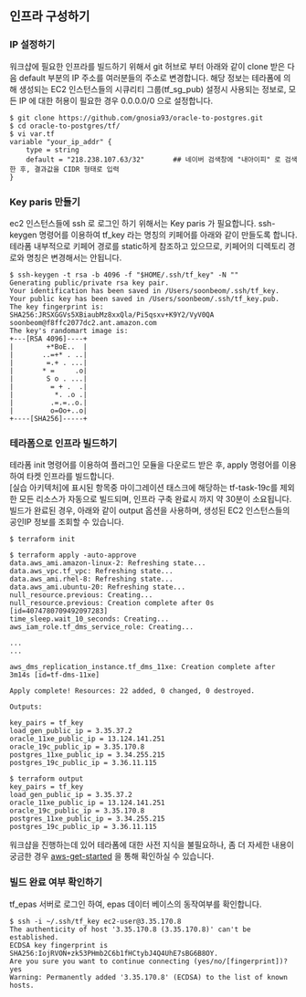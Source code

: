 ## 인프라 구성하기 ##


### IP 설정하기 ###
워크샵에 필요한 인프라를 빌드하기 위해서 git 허브로 부터 아래와 같이 clone 받은 다음 default 부분의 IP 주소를 여러분들의 주소로 변경합니다. 
해당 정보는 테라폼에 의해 생성되는 EC2 인스턴스들의 시큐리티 그룹(tf_sg_pub) 설정시 사용되는 정보로, 모든 IP 에 대한 허용이 필요한 경우 0.0.0.0/0 으로 설정합니다. 

```
$ git clone https://github.com/gnosia93/oracle-to-postgres.git
$ cd oracle-to-postgres/tf/
$ vi var.tf
variable "your_ip_addr" {
    type = string
    default = "218.238.107.63/32"       ## 네이버 검색창에 "내아이피" 로 검색한 후, 결과값을 CIDR 형태로 입력
}
```

### Key paris 만들기 ###

ec2 인스턴스들에 ssh 로 로그인 하기 위해서는 Key paris 가 필요합니다. ssh-keygen 명령어를 이용하여 tf_key 라는 명칭의 키페어를 아래와 같이 만들도록 합니다. 
테라폼 내부적으로 키페어 경로를 static하게 참조하고 있으므로, 키페어의 디렉토리 경로와 명칭은 변경해서는 안됩니다.

```
$ ssh-keygen -t rsa -b 4096 -f "$HOME/.ssh/tf_key" -N ""
Generating public/private rsa key pair.
Your identification has been saved in /Users/soonbeom/.ssh/tf_key.
Your public key has been saved in /Users/soonbeom/.ssh/tf_key.pub.
The key fingerprint is:
SHA256:JRSXGGVs5XBiaubMz8xxQla/Pi5qsxv+K9Y2/VyV0QA soonbeom@f8ffc2077dc2.ant.amazon.com
The key's randomart image is:
+---[RSA 4096]----+
|        +*BoE..  |
|       ..=+* . ..|
|        =.+ . ...|
|       * =     .o|
|        S o . ...|
|         = + .  .|
|          *. .o .|
|         .=.=..o.|
|         o=Oo+..o|
+----[SHA256]-----+
```

### 테라폼으로 인프라 빌드하기 ###

테라폼 init 명령어를 이용하여 플러그인 모듈을 다운로드 받은 후, apply 명령어를 이용하여 타켓 인프라를 빌드합니다.  
[실습 아키텍처]에 표시된 항목중 마이그레이션 태스크에 해당하는 tf-task-19c를 제외한 모든 리소스가 자동으로 빌드되며, 인프라 구축 완료시 까지 약 30분이 소요됩니다.  
빌드가 완료된 경우, 아래와 같이 output 옵션을 사용하며, 생성된 EC2 인스턴스들의 공인IP 정보를 조회할 수 있습니다.  

```
$ terraform init
```

```
$ terraform apply -auto-approve
data.aws_ami.amazon-linux-2: Refreshing state...
data.aws_vpc.tf_vpc: Refreshing state...
data.aws_ami.rhel-8: Refreshing state...
data.aws_ami.ubuntu-20: Refreshing state...
null_resource.previous: Creating...
null_resource.previous: Creation complete after 0s [id=4074780709492097283]
time_sleep.wait_10_seconds: Creating...
aws_iam_role.tf_dms_service_role: Creating...

...
...

aws_dms_replication_instance.tf_dms_11xe: Creation complete after 3m14s [id=tf-dms-11xe]

Apply complete! Resources: 22 added, 0 changed, 0 destroyed.

Outputs:

key_pairs = tf_key
load_gen_public_ip = 3.35.37.2
oracle_11xe_public_ip = 13.124.141.251
oracle_19c_public_ip = 3.35.170.8
postgres_11xe_public_ip = 3.34.255.215
postgres_19c_public_ip = 3.36.11.115
```

```
$ terraform output
key_pairs = tf_key
load_gen_public_ip = 3.35.37.2
oracle_11xe_public_ip = 13.124.141.251
oracle_19c_public_ip = 3.35.170.8
postgres_11xe_public_ip = 3.34.255.215
postgres_19c_public_ip = 3.36.11.115
```

워크샵을 진행하는데 있어 테라폼에 대한 사전 지식을 불필요하나, 좀 더 자세한 내용이 궁금한 경우 [aws-get-started](https://learn.hashicorp.com/collections/terraform/aws-get-started) 을 통해 확인하실 수 있습니다. 

### 빌드 완료 여부 확인하기 ###

tf_epas 서버로 로그인 하여, epas 데이터 베이스의 동작여부를 확인합니다. 
```
$ ssh -i ~/.ssh/tf_key ec2-user@3.35.170.8
The authenticity of host '3.35.170.8 (3.35.170.8)' can't be established.
ECDSA key fingerprint is SHA256:IojRVON+zk53PHmb2C6b1fHCtybJ4Q4UhE7sBG6B8OY.
Are you sure you want to continue connecting (yes/no/[fingerprint])? yes
Warning: Permanently added '3.35.170.8' (ECDSA) to the list of known hosts.




```




